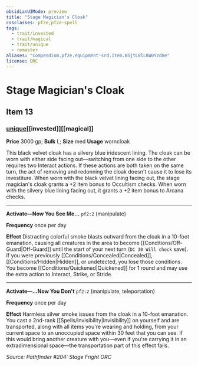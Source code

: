 ```yaml
---
obsidianUIMode: preview
title: "Stage Magician's Cloak"
cssclasses: pf2e,pf2e-spell
tags:
  - trait/invested
  - trait/magical
  - trait/unique
  - remaster
aliases: "Compendium.pf2e.equipment-srd.Item.N5jtL8lLKW0Yzd8e"
license: ORC
---
```

# Stage Magician's Cloak
## Item 13
### [unique](unique "Unique Rarity Trait")[[invested]][[magical]]


**Price** 3000 gp; 
**Bulk** L; **Size** med
**Usage** worncloak

This black velvet cloak has a silvery blue iridescent lining. The cloak can be worn with either side facing out—switching from one side to the other requires two Interact actions. If these actions are both taken on the same turn, the act of removing and redonning the cloak doesn't cause it to lose its investiture. When worn with the black velvet lining facing out, the stage magician's cloak grants a +2 item bonus to Occultism checks. When worn with the silvery blue lining facing out, it grants a +2 item bonus to Arcana checks.

* * *

**Activate—Now You See Me...** `pf2:2` (manipulate)

**Frequency** once per day

**Effect** Distracting colorful smoke blasts outward from the cloak in a 10-foot emanation, causing all creatures in the area to become [[Conditions/Off-Guard|Off-Guard]] until the start of your next turn (`DC 30 Will check` save). If you were previously [[Conditions/Concealed|Concealed]], [[Conditions/Hidden|Hidden]], or undetected, you lose those conditions. You become [[Conditions/Quickened|Quickened]] for 1 round and may use the extra action to Interact, Strike, or Stride.

* * *

**Activate—...Now You Don't** `pf2:2` (manipulate, teleportation)

**Frequency** once per day

**Effect** Harmless silver smoke issues from the cloak in a 10-foot emanation. You cast a 2nd-rank [[Spells/Invisibility|Invisibility]] on yourself and are transported, along with all items you're wearing and holding, from your current space to an unoccupied space within 30 feet that you can see. If this would bring another creature with you—even if you're carrying it in an extradimensional space—the transportation part of this effect fails.

*Source: Pathfinder #204: Stage Fright*
*ORC*